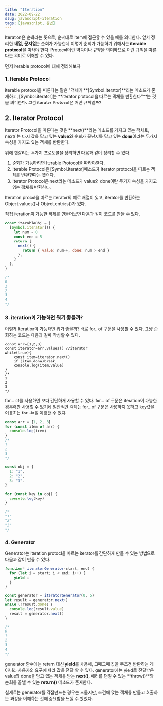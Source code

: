 ```yaml
---
title: "Iteration"
date: 2022-09-22
slug: javascript-iteration
tags: [javascript, 문법]
---
```


Iteration은 순회라는 뜻으로, 순서대로 item에 접근할 수 있을 때를 의미한다. 앞서 정리한 **배열, 문자열**는 순회가 가능한데 이렇게 순회가 가능하기 위해서는 **iterable protocol**을 따라야 한다. Protocol이란 약속이나 규약을 의미하므로 이런 규칙을 따른다는 의미로 이해할 수 있다.

먼저 iterable protocol에 대해 정리해보자.

### 1. Iterable Protocol

iterable protocol을 따른다는 말은 "객체가 **[Symbol.iterator]**라는 메소드가 존재하고, [Symbol.iterator]는 **iterator protocol을 따르는 객체를 반환한다"**는 것을 의미한다. 그럼 iterator Protocol은 어떤 규칙일까?

## 2. Iterator Protocol

Iterator Protocol을 따른다는 것은 **next()**라는 메소드를 가지고 있는 객체로, next()는 다시 값을 담고 있는 **value**와 순회가 끝난지를 담고 있는 **done**이라는 두가지 속성을 가지고 있는 객체를 반환한다.

위에 헷갈리는 두가지 프로토콜을 정리하면 다음과 같이 정리할 수 있다.

1. 순회가 가능하려면 Iterable Protocol을 따라야한다.
2. Iterable Protocol은 [Symbol.iterator]메소드가 Iterator protocol을 따르는 객체를 반환한다는 뜻이다.
3. Iterator Protocol은 next라는 메소드가 value와 done이란 두가지 속성을 가지고 있는 객체를 반환한다.

Iteration procol을 따르는 iterator의 예로 배열이 있고, iterator를 반환하는 Object.values()나 Object.entries()가 있다.

직접 iteration이 가능한 객체를 만들어보면 다음과 같이 코드를 만들 수 있다.

```javascript
const iterableObj = {
  [Symbol.iterator]() {
    let num = 0
    const end = 5
    return {
      next() {
        return { value: num++, done: num > end }
      },
    }
  },
}

/*
0
1
2
3
4
*/
```

### 3. iteration이 가능하면 뭐가 좋을까?

이렇게 Iteration이 가능하면 뭐가 좋을까? 바로 for...of 구문을 사용할 수 있다. 그냥 순회하는 코드는 다음과 같이 작성할 수 있다.

```\javascript
const arr=[1,2,3]
const iterator=arr.values() //iterator
while(true){
    const item=iterator.next()
    if (item.done)break
    console.log(item.value)
}
/*
1
2
3
*/
```

for... of를 사용하면 보다 간단하게 사용할 수 있다. for... of 구문은 iteration이 가능한 경우에만 사용할 수 있기에 일반적인 객체는 for...of 구문은 사용하지 못하고 key값을 이용하는 for...in을 이용할 수 있다.

```javascript
const arr = [1, 2, 3]
for (const item of arr) {
  console.log(item)
}
/*
1
2
3
*/

const obj = {
  1: "1",
  2: "2",
  3: "3",
}

for (const key in obj) {
  console.log(key)
}

/*
"1"
"2"
"3"
*/
```

### 4. Generator

Generator는 iteration protocl을 따르는 iterator를 간단하게 만들 수 있는 방법으로 다음과 같이 만들 수 있다.

```javascript
function* iteratorGenerator(start, end) {
  for (let i = start; i < end; i++) {
    yield i
  }
}

const generator = iteratorGenerator(0, 5)
let result = generator.next()
while (!result.done) {
  console.log(result.value)
  result = generator.next()
}

/*
0
1
2
3
4
*/
```

generator 함수에는 return 대신 **yield**를 사용해, 그때그때 값을 무조건 반환하는 게 아니라 사용자의 요구에 따라 값을 전달 할 수 있다. generator에는 yield로 전달받은 value와 done을 담고 있는 객체를 받는 **next()**, 에러를 던질 수 있는 **throw()**와 순회를 끝낼 수 있는 **return()** 메소드가 존재한다.

실제로는 generator를 직접만드는 경우는 드물지만, 조건에 맞는 객체를 만들고 호출하는 과정을 이해하는 것에 중요함을 느낄 수 있었다.
